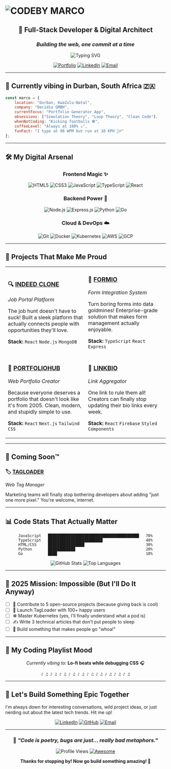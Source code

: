 # ![CODEBY MARCO](https://via.placeholder.com/800x200/0d1117/ffffff?text=CODEBY%0AMARCO)

<div align="center">

## 🚀 Full-Stack Developer & Digital Architect
### *Building the web, one commit at a time*

![Typing SVG](https://readme-typing-svg.herokuapp.com?font=Fira+Code&size=22&duration=3000&pause=1000&color=58A6FF&center=true&vCenter=true&width=600&lines=Welcome+to+my+digital+playground!;Crafting+code+that+actually+works;Always+learning%2C+always+building;Let's+make+something+awesome!)

[![Portfolio](https://img.shields.io/badge/🌐_Portfolio-Check_it_out!-58A6FF?style=for-the-badge)](https://iportfolio-console.vercel.app)
[![LinkedIn](https://img.shields.io/badge/💼_LinkedIn-Let's_connect!-0077B5?style=for-the-badge)](https://www.linkedin.com/in/miguelmarco-ramcharan-34b04a277)
[![Email](https://img.shields.io/badge/📧_Email-Say_hello!-D14836?style=for-the-badge)](mailto:miguelmarcoramcharan@gmail.com)

</div>

---

## 🎯 Currently vibing in Durban, South Africa 🇿🇦
```javascript
const marco = {
    location: "Durban, KwaZulu-Natal",
    company: "Decidio GMBH",
    currentFocus: "Portfolio Generator App",
    obsessions: ["Simulation Theory", "Loop Theory", "Clean Code"],
    whenNotCoding: "Kicking footballs ⚽",
    coffeeLevel: "Always at 100% ☕",
    funFact: "I type at 90 WPM but run at 10 KPH 🏃‍♂️"
};
```

---

## 🛠️ My Digital Arsenal

<div align="center">

### Frontend Magic ✨
![HTML5](https://img.shields.io/badge/HTML5-E34F26?style=flat-square&logo=html5&logoColor=white)
![CSS3](https://img.shields.io/badge/CSS3-1572B6?style=flat-square&logo=css3&logoColor=white)
![JavaScript](https://img.shields.io/badge/JavaScript-F7DF1E?style=flat-square&logo=javascript&logoColor=black)
![TypeScript](https://img.shields.io/badge/TypeScript-3178C6?style=flat-square&logo=typescript&logoColor=white)
![React](https://img.shields.io/badge/React-61DAFB?style=flat-square&logo=react&logoColor=black)

### Backend Power 💪
![Node.js](https://img.shields.io/badge/Node.js-339933?style=flat-square&logo=node.js&logoColor=white)
![Express.js](https://img.shields.io/badge/Express.js-000000?style=flat-square&logo=express&logoColor=white)
![Python](https://img.shields.io/badge/Python-3776AB?style=flat-square&logo=python&logoColor=white)
![Go](https://img.shields.io/badge/Go-00ADD8?style=flat-square&logo=go&logoColor=white)

### Cloud & DevOps ☁️
![Git](https://img.shields.io/badge/Git-F05032?style=flat-square&logo=git&logoColor=white)
![Docker](https://img.shields.io/badge/Docker-2496ED?style=flat-square&logo=docker&logoColor=white)
![Kubernetes](https://img.shields.io/badge/Kubernetes-326CE5?style=flat-square&logo=kubernetes&logoColor=white)
![AWS](https://img.shields.io/badge/AWS-232F3E?style=flat-square&logo=amazon-aws&logoColor=white)
![GCP](https://img.shields.io/badge/GCP-4285F4?style=flat-square&logo=google-cloud&logoColor=white)

</div>

---

## 🎨 Projects That Make Me Proud

<table>
<tr>
<td width="50%">

### 🔍 [INDEED CLONE](https://indeed-console.vercel.app)
*Job Portal Platform*

The job hunt doesn't have to suck! Built a sleek platform that actually connects people with opportunities they'll love.

**Stack:** `React` `Node.js` `MongoDB`

</td>
<td width="50%">

### 📝 [FORMIO](https://formio-console.vercel.app)
*Form Integration System*

Turn boring forms into data goldmines! Enterprise-grade solution that makes form management actually enjoyable.

**Stack:** `TypeScript` `React` `Express`

</td>
</tr>
<tr>
<td width="50%">

### 💼 [PORTFOLIOHUB](https://iportfolio-console.vercel.app)
*Web Portfolio Creator*

Because everyone deserves a portfolio that doesn't look like it's from 2005. Clean, modern, and stupidly simple to use.

**Stack:** `React` `Next.js` `Tailwind CSS`

</td>
<td width="50%">

### 🔗 [LINKBIO](https://linkbio-console.vercel.app)
*Link Aggregator*

One link to rule them all! Creators can finally stop updating their bio links every week.

**Stack:** `React` `Firebase` `Styled Components`

</td>
</tr>
</table>

---

## 🚧 Coming Soon™

### 🏷️ [TAGLOADER](https://tag-console.vercel.app)
*Web Tag Manager*

Marketing teams will finally stop bothering developers about adding "just one more pixel." You're welcome, internet.

---

## 📊 Code Stats That Actually Matter

<div align="center">

```text
JavaScript   ████████████████████████████████████████   70%
TypeScript   ████████████████████████                   40%
HTML/CSS     ████████████████                           30%
Python       ████████████                               20%
Go           ████                                       10%
```

![GitHub Stats](https://github-readme-stats.vercel.app/api?username=codebymarco&show_icons=true&theme=tokyonight)
![Top Languages](https://github-readme-stats.vercel.app/api/top-langs/?username=codebymarco&layout=compact&theme=tokyonight)

</div>

---

## 🎯 2025 Mission: Impossible (But I'll Do It Anyway)

- [ ] 🌟 Contribute to 5 open-source projects (because giving back is cool)
- [ ] 🚀 Launch TagLoader with 100+ happy users
- [ ] ☸️ Master Kubernetes (yes, I'll finally understand what a pod is)
- [ ] ✍️ Write 3 technical articles that don't put people to sleep
- [ ] 📱 Build something that makes people go "whoa!"

---

## 🎵 My Coding Playlist Mood

<div align="center">

*Currently vibing to:* **Lo-fi beats while debugging CSS** 🎧

```
♪ ♫ ♪ ♫ ♪ ♫ ♪ ♫ ♪ ♫ ♪ ♫ ♪ ♫ ♪ ♫ ♪ ♫ ♪ ♫
```

</div>

---

## 🤝 Let's Build Something Epic Together

I'm always down for interesting conversations, wild project ideas, or just nerding out about the latest tech trends. Hit me up!

<div align="center">

[![LinkedIn](https://img.shields.io/badge/LinkedIn-Let's_network!-0077B5?style=for-the-badge&logo=linkedin)](https://www.linkedin.com/in/miguelmarco-ramcharan-34b04a277)
[![GitHub](https://img.shields.io/badge/GitHub-Follow_the_journey-181717?style=for-the-badge&logo=github)](https://github.com/codebymarco)
[![Email](https://img.shields.io/badge/Email-miguelmarcoramcharan@gmail.com-D14836?style=for-the-badge&logo=gmail&logoColor=white)](mailto:miguelmarcoramcharan@gmail.com)

</div>

---

<div align="center">

### 💭 *"Code is poetry, bugs are just... really bad metaphors."*

![Profile Views](https://komarev.com/ghpvc/?username=codebymarco&color=58A6FF&style=flat-square&label=Profile+Views)
[![Awesome](https://awesome.re/badge-flat2.svg)](https://awesome.re)

**Thanks for stopping by! Now go build something amazing! 🚀**

</div>
